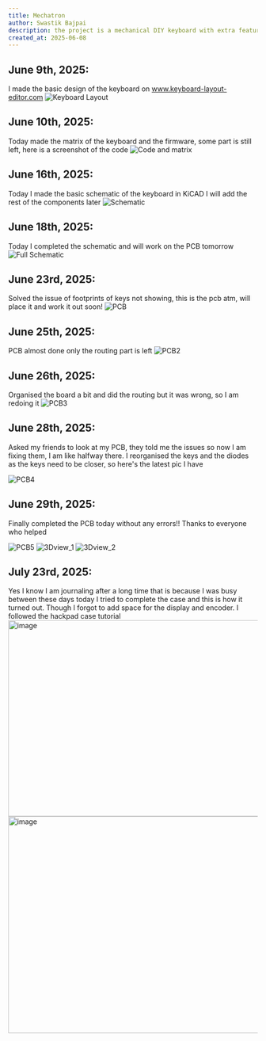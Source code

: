 ```yaml
---
title: Mechatron
author: Swastik Bajpai
description: the project is a mechanical DIY keyboard with extra features (always a dream of making one)
created_at: 2025-06-08
---
```



## June 9th, 2025:
I made the basic design of the keyboard on www.keyboard-layout-editor.com
![Keyboard Layout](https://github.com/user-attachments/assets/1b3754f0-30b6-4d07-bad2-159604d60ea1)

## June 10th, 2025:
Today made the matrix of the keyboard and the firmware, some part is still left, here is a screenshot of the code
![Code and matrix](https://github.com/user-attachments/assets/54adafcf-7e7b-4135-8468-d4d5582ec545)

## June 16th, 2025:
Today I made the basic schematic of the keyboard in KiCAD I will add the rest of the components later
![Schematic](https://github.com/user-attachments/assets/67d811d6-6f8e-484c-bef5-5e6e3c3c19eb)

## June 18th, 2025:
Today I completed the schematic and will work on the PCB tomorrow
![Full Schematic](https://github.com/user-attachments/assets/31865d92-e3ba-4ca7-952c-75250e7c0289)

## June 23rd, 2025:
Solved the issue of footprints of keys not showing, this is the pcb atm, will place it and work it out soon!
![PCB](https://github.com/user-attachments/assets/3cbac8d0-2d34-4d9b-80ff-13b536acf8a9)

## June 25th, 2025:
PCB almost done only the routing part is left
![PCB2](https://github.com/user-attachments/assets/bdb306f6-2213-416f-8235-0da22054b410)

## June 26th, 2025:
Organised the board a bit and did the routing but it was wrong, so I am redoing it
![PCB3](https://github.com/user-attachments/assets/474de6f6-f19a-4ca0-a356-1c1a3baa9599)

## June 28th, 2025:
Asked my friends to look at my PCB, they told me the issues so now I am fixing them, I am like halfway there. I reorganised the keys and the diodes as the keys need to be closer, so here's the latest pic I have 

![PCB4](https://github.com/user-attachments/assets/91d7a30c-fe6a-4bd0-ad54-a27b6236b64e)

## June 29th, 2025:
Finally completed the PCB today without any errors!! Thanks to everyone who helped

![PCB5](https://github.com/user-attachments/assets/dfef4ed4-b406-42a6-a987-7603a212b88e)
![3Dview_1](https://github.com/user-attachments/assets/6db455cb-e795-4820-b069-767ab63afaa2)
![3Dview_2](https://github.com/user-attachments/assets/0d98f0c8-72eb-4f6e-93c4-6ee139e7e1b7)

## July 23rd, 2025:
Yes I know I am journaling after a long time that is because I was busy between these days today I tried to complete the case and this is how it turned out. Though I forgot to add space for the display and encoder. I followed the hackpad case tutorial
<img width="947" height="396" alt="image" src="https://github.com/user-attachments/assets/ac3a9adb-1646-407c-953b-fb951184ea66" />
<img width="1042" height="438" alt="image" src="https://github.com/user-attachments/assets/1a960cd0-3c01-429d-9e8e-f57db33b1580" />
